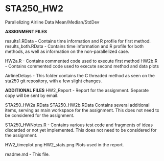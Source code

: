 STA250_HW2
==========

Parallelizing Airline Data Mean/Median/StdDev

******ASSIGNMENT FILES******

results1.RData - Contains time information and R profile for first method.
results_both.RData - Contains time information and R profile for both methods,
as well as information on the non-parallelized case.

HW2a.R - Contains commented code used to execute first method
HW2b.R - Contains commented code used to execute second method and data plots

AirlineDelays - This folder contains the C threaded method as seen on the
sta250 git repository, with a few slight changes.

******ADDITIONAL FILES******
HW2_Report - Report for the assignment. Separate copy will be sent by email.

STA250_HW2a.RData
STA250_HW2b.RData
Contains several additional items, serving as
main workspace for the assignment. This does not need to be
considered for the assignment.

STA250_HWNotes.R - Contains various test code and fragments
of ideas discarded or not yet implemented. This does not need to
be considered for the assignment.

HW2_timeplot.png
HW2_stats.png
Plots used in the report.

readme.md - This file.
